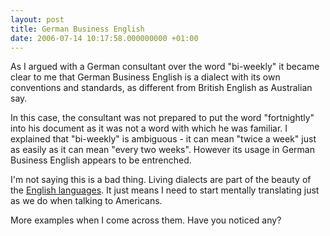 ```yaml
---
layout: post
title: German Business English
date: 2006-07-14 10:17:58.000000000 +01:00
---
```

As I argued with a German consultant over the word "bi-weekly" it became clear to me that German Business English is a dialect with its own conventions and standards, as different from British English as Australian say.

In this case, the consultant was not prepared to put the word "fortnightly" into his document as it was not a word with which he was familiar. I explained that "bi-weekly" is ambiguous - it can mean "twice a week" just as easily as it can mean "every two weeks". However its usage in German Business English appears to be entrenched.

I'm not saying this is a bad thing. Living dialects are part of the beauty of the <a href="https://www.amazon.co.uk/gp/product/0141015934/202-7090306-8376618?v=glance&amp;n=266239" target="_blank">English languages</a>. It just means I need to start mentally translating just as we do when talking to Americans.

More examples when I come across them. Have you noticed any?

